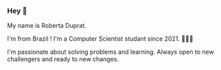 ### Hey 👋

My name is Roberta Duprat.

I'm from Brazil ! I'm a Computer Scientist studant since 2021. 👩🏻‍💻

I'm passionate about solving problems and learning. Always open to new challengers and ready to new changes.

